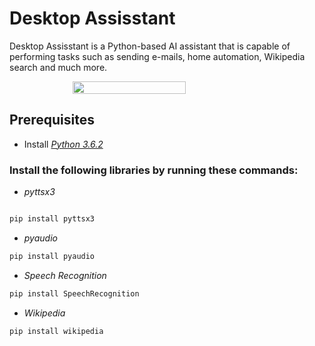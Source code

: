 # Desktop Assisstant
Desktop Assisstant is a Python-based AI assistant that is capable of performing tasks such as sending e-mails, home automation, Wikipedia search and much more.

<div style="display: flex; justify-content: center;">
<img src="https://cached.imagescaler.hbpl.co.uk/resize/scaleWidth/743/cached.offlinehbpl.hbpl.co.uk/news/OMC/jarviscropped-20160128125915765.jpg" width=60%>
</div>

## Prerequisites

- Install *[Python 3.6.2](https://www.python.org/downloads/release/python-362/)*

### Install the following libraries by running these commands: 

- *pyttsx3*
```python

pip install pyttsx3
```
- *pyaudio*
```python
pip install pyaudio
```
- *Speech Recognition*
```python
pip install SpeechRecognition
```
- *Wikipedia*
```python
pip install wikipedia
```
